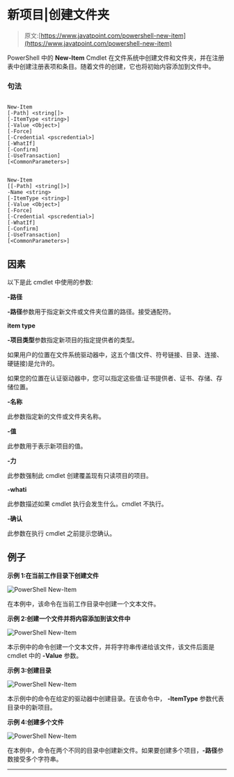 # 新项目|创建文件夹

> 原文:[https://www.javatpoint.com/powershell-new-item](https://www.javatpoint.com/powershell-new-item)

PowerShell 中的 **New-Item** Cmdlet 在文件系统中创建文件和文件夹，并在注册表中创建注册表项和条目。随着文件的创建，它也将初始内容添加到文件中。

### 句法

```

New-Item 
[-Path] <string[]> 
[-ItemType <string>] 
[-Value <Object>] 
[-Force] 
[-Credential <pscredential>] 
[-WhatIf] 
[-Confirm] 
[-UseTransaction]  
[<CommonParameters>]

```

```

New-Item 
[[-Path] <string[]>] 
-Name <string> 
[-ItemType <string>] 
[-Value <Object>] 
[-Force] 
[-Credential <pscredential>] 
[-WhatIf] 
[-Confirm] 
[-UseTransaction]  
[<CommonParameters>]

```

## 因素

以下是此 cmdlet 中使用的参数:

**-路径**

**-路径**参数用于指定新文件或文件夹位置的路径。接受通配符。

**item type**

**-项目类型**参数指定新项目的指定提供者的类型。

如果用户的位置在文件系统驱动器中，这五个值(文件、符号链接、目录、连接、硬链接)是允许的。

如果您的位置在认证驱动器中，您可以指定这些值:证书提供者、证书、存储、存储位置。

**-名称**

此参数指定新的文件或文件夹名称。

**-值**

此参数用于表示新项目的值。

**-力**

此参数强制此 cmdlet 创建覆盖现有只读项目的项目。

**-whati**

此参数描述如果 cmdlet 执行会发生什么。cmdlet 不执行。

**-确认**

此参数在执行 cmdlet 之前提示您确认。

## 例子

**示例 1:在当前工作目录下创建文件**

![PowerShell New-Item](../Images/0ba8e946fe69dbae8dee42df6484171e.png)

在本例中，该命令在当前工作目录中创建一个文本文件。

**示例 2:创建一个文件并将内容添加到该文件中**

![PowerShell New-Item](../Images/6a8401bc5e8142037b10ee7f3262ccf6.png)

本示例中的命令创建一个文本文件，并将字符串传递给该文件，该文件后面是 cmdlet 中的 **-Value** 参数。

**示例 3:创建目录**

![PowerShell New-Item](../Images/e063dda029223c125aa5d7d88c5bf630.png)

本示例中的命令在给定的驱动器中创建目录。在该命令中， **-ItemType** 参数代表目录中的新项目。

**示例 4:创建多个文件**

![PowerShell New-Item](../Images/6b8911bc25de8c0920f1df1a7674c72e.png)

在本例中，命令在两个不同的目录中创建新文件。如果要创建多个项目，**-路径**参数接受多个字符串。

* * *